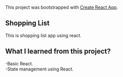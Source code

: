 This project was bootstrapped with [Create React App](https://github.com/facebook/create-react-app).

## Shopping List
This is shopping list app using react.

## What I learned from this project?
-Basic React.   
-State management using React.
